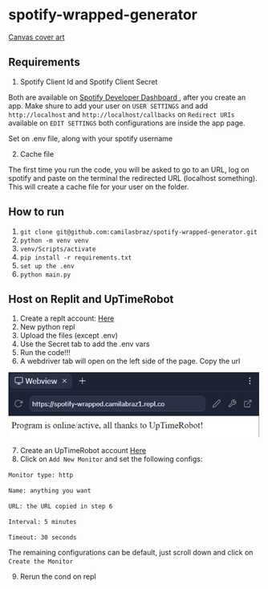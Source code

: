 ﻿# spotify-wrapped-generator

<a href = "https://www.canva.com/design/DAFZFXaZ1ks/tQPI0eInOTYCWX8yLDzYHQ/edit"> Canvas cover art</a>


## Requirements

1. Spotify Client Id and Spotify Client Secret

Both are available on <a href = "https://developer.spotify.com/dashboard/"> Spotify Developer Dashboard </a>, after you create an app.
Make shure to add your user on `USER SETTINGS` and add  `http://localhost` and `http://localhost/callbacks` on `Redirect URIs` available on `EDIT SETTINGS` both configurations are inside the app page.

Set on .env file, along with your spotify username

2. Cache file

The first time you run the code, you will be asked to go to an URL, log on spotify and paste on the terminal the redirected URL (localhost something). This will create a cache file for your user on the folder.

## How to run
1. `git clone git@github.com:camilasbraz/spotify-wrapped-generator.git`
2. `python -m venv venv`
3. `venv/Scripts/activate`
4. `pip install -r requirements.txt`
5. `set up the .env`
6. `python main.py`

## Host on Replit and UpTimeRobot

1. Create a replt account: [Here](https://replit.com/)
2. New python repl
3. Upload the files (except .env)
4. Use the Secret tab to add the .env vars
5. Run the code!!!
6. A webdriver tab will open on the left side of the page. Copy the url

  <img src="readme_pics/url_webdriver.png" width="500" >


7. Create an UpTimeRobot account  [Here](https://uptimerobot.com)
8. Click on  `Add New Monitor` and set the following configs:

`Monitor type: http`

`Name: anything you want`

`URL: the URL copied in step 6`

`Interval: 5 minutes`

`Timeout: 30 seconds`

The remaining configurations can be default, just scroll down and click on `Create the Monitor`

9. Rerun the cond on repl

